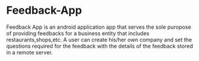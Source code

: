 # Feedback-App
Feedback App is an android application app that serves the sole puropose of providing feedbacks for a business entity that includes restaurants,shops,etc. A user can create his/her own company and set the questions required for the feedback with the details of the feedback stored in a remote server.
